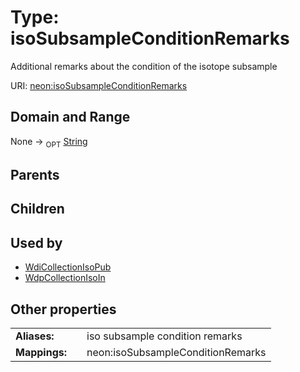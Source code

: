 
# Type: isoSubsampleConditionRemarks


Additional remarks about the condition of the isotope subsample

URI: [neon:isoSubsampleConditionRemarks](https://data.neonscience.org/isoSubsampleConditionRemarks)


## Domain and Range

None ->  <sub>OPT</sub> [String](types/String.md)

## Parents


## Children


## Used by

 * [WdiCollectionIsoPub](WdiCollectionIsoPub.md)
 * [WdpCollectionIsoIn](WdpCollectionIsoIn.md)

## Other properties

|  |  |  |
| --- | --- | --- |
| **Aliases:** | | iso subsample condition remarks |
| **Mappings:** | | neon:isoSubsampleConditionRemarks |

